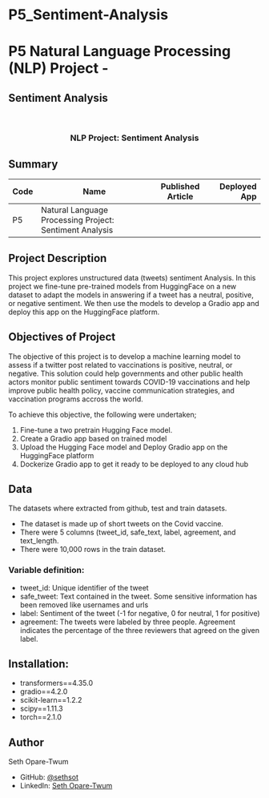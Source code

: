 # P5_Sentiment-Analysis

# P5 Natural Language Processing (NLP) Project - 
## Sentiment Analysis

<a name="readme-top"></a>

<div align="center">
  <br/>

  <h3><b>NLP Project: Sentiment Analysis</b></h3>

</div>


## Summary <a name="summary"></a>
| Code      | Name        | Published Article |  Deployed App |
|-----------|-------------|:-------------:|------:|
| P5 | Natural Language Processing Project: Sentiment Analysis |  |  |

## Project Description <a name="project-description"></a>
This project explores unstructured data (tweets) sentiment Analysis. In this project we fine-tune pre-trained models from HuggingFace on a new dataset to adapt the models in answering if a tweet has a neutral, positive, or negative sentiment. We then use the models to develop a Gradio app and deploy this app on the HuggingFace platform. 

## Objectives of Project <a name="objectives-of-project"></a>
The objective of this project is to develop a machine learning model to assess if a twitter post related to vaccinations is positive, neutral, or negative. This solution could help governments and other public health actors monitor public sentiment towards COVID-19 vaccinations and help improve public health policy, vaccine communication strategies, and vaccination programs accross the world. 

To achieve this objective, the following were undertaken;
1. Fine-tune a two pretrain Hugging Face model.
2. Create a Gradio app based on trained model
3. Upload the Hugging Face model and Deploy Gradio app on the HuggingFace platform
4. Dockerize Gradio app to get it ready to be deployed to any cloud hub

## Data <a name="data"></a>
The datasets where extracted from github, test and train datasets. 

* The dataset is made up of short tweets on the Covid vaccine.  
* There were 5 columns (tweet_id, safe_text, label, agreement, and text_length.
* There were 10,000 rows in the train dataset.

### Variable definition:
* tweet_id: Unique identifier of the tweet
* safe_tweet: Text contained in the tweet. Some sensitive information has been removed like usernames and urls
* label: Sentiment of the tweet (-1 for negative, 0 for neutral, 1 for positive)
* agreement: The tweets were labeled by three people. Agreement indicates the percentage of the three reviewers that agreed on the given label. 


## Installation: <a name="installation:"></a>
* transformers==4.35.0
* gradio==4.2.0
* scikit-learn==1.2.2
* scipy==1.11.3
* torch==2.1.0

## Author <a name="author"></a>
Seth Opare-Twum
- GitHub: [@sethsot](https://github.com/sethsot/sethsot)
- LinkedIn: [Seth Opare-Twum](https://www.linkedin.com/in/%20seth-opare-twum)

